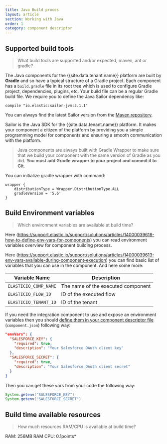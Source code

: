 ```yaml
---
title: Java Build proces
layout: article
section: Working with Java
order: 1
category: component descriptor
---
```


## Supported build tools

> What build tools are supported and/or expected, maven, ant or gradle?

The Java components for the {{site.data.tenant.name}} platform are built by
**Gradle** and so have a typical structure of a Gradle project. Each component
has a `build.gradle` file in its root tree which is used to configure Gradle project,
dependencies, plugins, etc. Your build file can be a regular Gradle build file.
We require you to define the Java Sailor dependency like:

```
compile "io.elastic:sailor-jvm:2.1.1"
```
You can always find the latest Sailor version from the [Maven repository](https://mvnrepository.com/artifact/io.elastic/sailor-jvm).

Sailor is the Java SDK for the {{site.data.tenant.name}} platform. It makes your
component a citizen of the platform by providing you a simple programming model
for components and ensuring a smooth communication with the platform.

> Java components are always built with Gradle Wrapper to make sure that we build
> your component with the same version of Gradle as you did.
> **You must add Gradle wrapper to your project and commit it to Git**.

You can initialize gradle wrapper with command:
```
wrapper {
    distributionType = Wrapper.DistributionType.ALL
    gradleVersion = '5.6'
}
```

## Build Environment variables

> Which environment variables are available at build time?

Here (https://support.elastic.io/support/solutions/articles/14000039618-how-to-define-env-vars-for-components) you can read environment variables overview for component building process.

Here (https://support.elastic.io/support/solutions/articles/14000039613-env-vars-available-during-component-execution) you can find basic list of variables that you can use in the component. And here some more:

| Variable Name | Description |
|---------------|-------------|
| `ELASTICIO_COMP_NAME` | The name of the executed component |
| `ELASTICIO_FLOW_ID` | ID of the executed flow |
| `ELASTICIO_TENANT_ID` | ID of the tenant |

If you need the integration component to use and expose an environment variables
then you should [define them in your component descriptor file](component-descriptor-structure#envvars-object) (`component.json`) following way:

```json
"envVars": {
  "SALESFORCE_KEY": {
    "required": true,
    "description": "Your Salesforce OAuth client key"
  },
  "SALESFORCE_SECRET": {
    "required": true,
    "description": "Your Salesforce OAuth client secret"
  }
}
```

Then you can get these vars from your code the following way:

```java
System.getenv("SALESFORCE_KEY")
System.getenv("SALESFORCE_SECRET")
```

## Build time available resources

> How much resources RAM/CPU is available at build time?

RAM: 256MB RAM
CPU: 0.1points*
